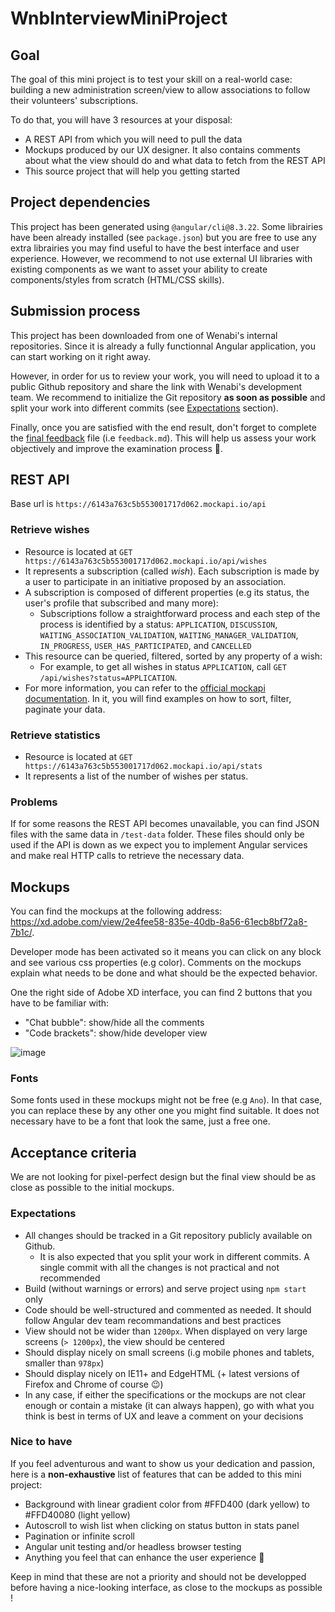 # WnbInterviewMiniProject

## Goal

The goal of this mini project is to test your skill on a real-world case: building a new administration screen/view to allow
associations to follow their volunteers' subscriptions.

To do that, you will have 3 resources at your disposal:

- A REST API from which you will need to pull the data
- Mockups produced by our UX designer. It also contains comments about what the view should do and what data to fetch from the REST API
- This source project that will help you getting started

## Project dependencies

This project has been generated using `@angular/cli@8.3.22`. Some librairies have been already installed (see `package.json`) but you are free to use any extra librairies you may find useful to have the best interface and user experience. However, we recommend to not use external UI libraries with existing components as we want to asset your ability to create components/styles from scratch (HTML/CSS skills).

## Submission process

This project has been downloaded from one of Wenabi's internal repositories. Since it is already a fully functionnal Angular application, you can start working on it right away.

However, in order for us to review your work, you will need to upload it to a public Github repository and share the link with Wenabi's development team. We recommend to initialize the Git repository **as soon as possible** and split your work into different commits (see [Expectations](#expectations) section).

Finally, once you are satisfied with the end result, don't forget to complete the [final feedback](feedback.md) file (i.e `feedback.md`). This will help us assess your work objectively and improve the examination process 🙏.

## REST API

Base url is `https://6143a763c5b553001717d062.mockapi.io/api`

### Retrieve wishes

- Resource is located at `GET https://6143a763c5b553001717d062.mockapi.io/api/wishes`
- It represents a subscription (called _wish_). Each subscription is made by a user to participate in an initiative proposed by an association.
- A subscription is composed of different properties (e.g its status, the user's profile that subscribed and many more):
  - Subscriptions follow a straightforward process and each step of the process is identified by a status: `APPLICATION`, `DISCUSSION`, `WAITING_ASSOCIATION_VALIDATION`, `WAITING_MANAGER_VALIDATION`, `IN_PROGRESS`, `USER_HAS_PARTICIPATED`, and `CANCELLED`
- This resource can be queried, filtered, sorted by any property of a wish:
  - For example, to get all wishes in status `APPLICATION`, call `GET /api/wishes?status=APPLICATION`.
- For more information, you can refer to the [official mockapi documentation](https://mockapi.io/docs). In it, you will find examples on how to sort, filter, paginate your data.

### Retrieve statistics

- Resource is located at `GET https://6143a763c5b553001717d062.mockapi.io/api/stats`
- It represents a list of the number of wishes per status.

### Problems

If for some reasons the REST API becomes unavailable, you can find JSON files with the same data in `/test-data` folder. These files should only be used if the API is down as we expect you to implement Angular services and make real HTTP calls to retrieve the necessary data.

## Mockups

You can find the mockups at the following address: https://xd.adobe.com/view/2e4fee58-835e-40db-8a56-61ecb8bf72a8-7b1c/.

Developer mode has been activated so it means you can click on any block and see various css properties (e.g color). Comments on the mockups explain what needs to be done and what should be the expected behavior.

One the right side of Adobe XD interface, you can find 2 buttons that you have to be familiar with:

- "Chat bubble": show/hide all the comments
- "Code brackets": show/hide developer view

![image](https://user-images.githubusercontent.com/7816661/133766989-6a5e0426-387f-4f32-a1e7-23a4d28eecf3.png)

### Fonts

Some fonts used in these mockups might not be free (e.g `Ano`). In that case, you can replace these by any other one you might find suitable. It does not necessary have to be a font that look the same, just a free one.

## Acceptance criteria

We are not looking for pixel-perfect design but the final view should be as close as possible to the initial mockups.

### Expectations

- All changes should be tracked in a Git repository publicly available on Github.
  - It is also expected that you split your work in different commits. A single commit with all the changes is not practical and not recommended
- Build (without warnings or errors) and serve project using `npm start` only
- Code should be well-structured and commented as needed. It should follow Angular dev team recommandations and best practices
- View should not be wider than `1200px`. When displayed on very large screens (`> 1200px`), the view should be centered
- Should display nicely on small screens (i.g mobile phones and tablets, smaller than `978px`)
- Should display nicely on IE11+ and EdgeHTML (+ latest versions of Firefox and Chrome of course 😉)
- In any case, if either the specifications or the mockups are not clear enough or contain a mistake (it can always happen),
  go with what you think is best in terms of UX and leave a comment on your decisions

### Nice to have

If you feel adventurous and want to show us your dedication and passion, here is a **non-exhaustive** list of features that can
be added to this mini project:

- Background with linear gradient color from #FFD400 (dark yellow) to #FFD40080 (light yellow)
- Autoscroll to wish list when clicking on status button in stats panel
- Pagination or infinite scroll
- Angular unit testing and/or headless browser testing
- Anything you feel that can enhance the user experience 🚀

Keep in mind that these are not a priority and should not be developped before having a nice-looking interface, as close to the mockups as possible !
